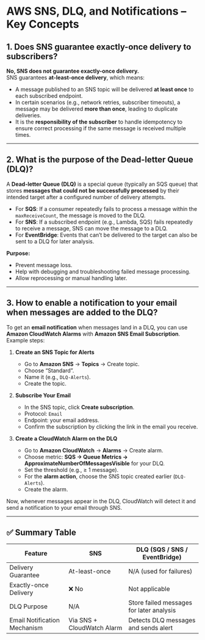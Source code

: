# AWS SNS, DLQ, and Notifications – Key Concepts

## 1. Does SNS guarantee exactly-once delivery to subscribers?

**No, SNS does not guarantee exactly-once delivery.**  
SNS guarantees **at-least-once delivery**, which means:

- A message published to an SNS topic will be delivered **at least once** to each subscribed endpoint.
- In certain scenarios (e.g., network retries, subscriber timeouts), a message may be delivered **more than once**, leading to duplicate deliveries.
- It is the **responsibility of the subscriber** to handle idempotency to ensure correct processing if the same message is received multiple times.

---

## 2. What is the purpose of the Dead-letter Queue (DLQ)?

A **Dead-letter Queue (DLQ)** is a special queue (typically an SQS queue) that stores **messages that could not be successfully processed** by their intended target after a configured number of delivery attempts.

- For **SQS**: If a consumer repeatedly fails to process a message within the `maxReceiveCount`, the message is moved to the DLQ.  
- For **SNS**: If a subscribed endpoint (e.g., Lambda, SQS) fails repeatedly to receive a message, SNS can move the message to a DLQ.  
- For **EventBridge**: Events that can’t be delivered to the target can also be sent to a DLQ for later analysis.

**Purpose:**
- Prevent message loss.  
- Help with debugging and troubleshooting failed message processing.  
- Allow reprocessing or manual handling later.

---

## 3. How to enable a notification to your email when messages are added to the DLQ?

To get an **email notification** when messages land in a DLQ, you can use **Amazon CloudWatch Alarms** with **Amazon SNS Email Subscription**. Example steps:

1. **Create an SNS Topic for Alerts**  
   - Go to **Amazon SNS** → **Topics** → Create topic.  
   - Choose “Standard”.  
   - Name it (e.g., `DLQ-Alerts`).  
   - Create the topic.

2. **Subscribe Your Email**  
   - In the SNS topic, click **Create subscription**.  
   - Protocol: `Email`  
   - Endpoint: your email address.  
   - Confirm the subscription by clicking the link in the email you receive.

3. **Create a CloudWatch Alarm on the DLQ**  
   - Go to **Amazon CloudWatch** → **Alarms** → Create alarm.  
   - Choose metric: **SQS → Queue Metrics → ApproximateNumberOfMessagesVisible** for your DLQ.  
   - Set the threshold (e.g., ≥ 1 message).  
   - For the **alarm action**, choose the SNS topic created earlier (`DLQ-Alerts`).  
   - Create the alarm.

Now, whenever messages appear in the DLQ, CloudWatch will detect it and send a notification to your email through SNS.

---

## ✅ Summary Table

| Feature                       | SNS                              | DLQ (SQS / SNS / EventBridge)                    |
|-------------------------------|-----------------------------------|-------------------------------------------------|
| Delivery Guarantee            | At-least-once                     | N/A (used for failures)                         |
| Exactly-once Delivery         | ❌ No                             | Not applicable                                 |
| DLQ Purpose                   | N/A                              | Store failed messages for later analysis       |
| Email Notification Mechanism  | Via SNS + CloudWatch Alarm       | Detects DLQ messages and sends alert          |

